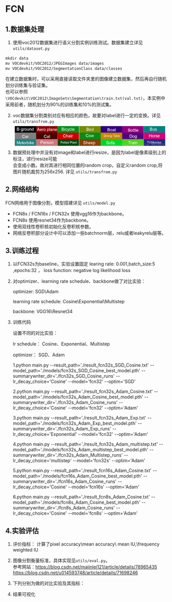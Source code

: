 # FCN

## 1.数据集处理

1. 使用voc2012数据集进行语义分割实例训练测试。数据集建立详见 `utils/dataset.py`  

```
mkdir data
mv VOCdevkit/VOC2012/JPEGImages data/images
mv VOCdevkit/VOC2012/SegmentationClass data/classes
```
在建立数据集时，可以采用直接读取文件夹里的图像建立数据集，然后再自行随机划分训练集与验证集。  
也可以参照 `\VOCdevkit\VOC2012\ImageSets\Segmentation\train.txt(val.txt)`，本实例中采用前者，随机划分为90%的训练集和10%的测试集。  

2. voc数据集分割类别对应有相应的颜色，故要对label进行一定的变换。详见 `utils/transfrom.py`  
   ![类别与颜色对应图](./src/0.png)
3. 数据预处理中并没有对image和label进行resize，是因为label是像素级别上的标注，进行resize可能  
   会变成小数。故对其进行相同位置的random crop，自定义random crop,将图片随机裁剪为256x256. 详见 `utils/transfrom.py`  

## 2.网络结构

FCN网络用于图像分割，模型搭建详见 `utils/model.py`  

+ FCN8x / FCN16x / FCN32x 使用vgg16作为backbone。  
+ FCN8s 使用resnet34作为backbone。 
+ 使用双线性卷积核初始化反卷积核参数。   
+ 网络反卷积部分设计中可以添加一些batchnorm层，relu或者leakyrelu层等。 

## 3.训练过程

1. 以FCN32s为baseline，实验设置固定 learing rate: 0.001,batch_size:5 ,epochs:32 ， loss function: negative log likelihood loss 

2. 对optimizer、learning rate schedule、backbone做了对比实验：

   optimizer: SGD\Adam

   learning rate schedule:  Cosine\Exponential\Multistep

   backbone: VGG16\Resnet34

3. 训练代码

   设置不同的对比实验：

   lr schedule： Cosine、Exponential、Multistep

   optimizer： SGD、Adam

   1.python main.py --result_path='./result_fcn32s_SGD_Cosine.txt' --model_path='./models/fcn32s_SGD_Cosine_best_model.pth' --summarywriter_dir='./fcn32s_SGD_Cosine_runs' --lr_decay_choice='Cosine' --model='fcn32' --optim='SGD'

   2.python main.py --result_path='./result_fcn32s_Adam_Cosine.txt' --model_path='./models/fcn32s_Adam_Cosine_best_model.pth' --summarywriter_dir='./fcn32s_Adam_Cosine_runs' --lr_decay_choice='Cosine' --model='fcn32' --optim='Adam'

   3.python main.py --result_path='./result_fcn32s_Adam_Exp.txt' --model_path='./models/fcn32s_Adam_Exp_best_model.pth' --summarywriter_dir='./fcn32s_Adam_Exp_runs' --lr_decay_choice='Exponential' --model='fcn32' --optim='Adam'

   4.python main.py --result_path='./result_fcn32s_Adam_multistep.txt' --model_path='./models/fcn32s_Adam_multistep_best_model.pth' --summarywriter_dir='./fcn32s_Adam_Multistep_runs' --lr_decay_choice='multistep' --model='fcn32s' --optim='Adam'

   5.python main.py --result_path='./result_fcn16s_Adam_Cosine.txt' --model_path='./models/fcn16s_Adam_Cosine_best_model.pth' --summarywriter_dir='./fcn16s_Adam_Cosine_runs' --lr_decay_choice='Cosine' --model='fcn16s' --optim='Adam'

   6.python main.py --result_path='./result_fcn8s_Adam_Cosine.txt' --model_path='./models/fcn8s_Adam_Cosine_best_model.pth' --summarywriter_dir='./fcn8s_Adam_Cosine_runs' --lr_decay_choice='Cosine' --model='fcn8s' --optim='Adam'

## 4.实验评估

1. 评价指标： 计算了pixel accuracy\mean accuracy\ mean IU,\frequency weighted IU
2. 图像分割衡量标准，具体实现见`utils/eval.py`。  
   参考网站：https://blog.csdn.net/majinlei121/article/details/78965435  
            https://blog.csdn.net/u014593748/article/details/71698246  

2. 下列分别为做的对比实验及其指标：
3. 结果可视化